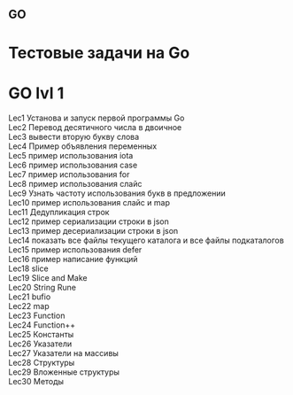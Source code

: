 ## GO

# Тестовые задачи на Go

# GO lvl 1 

Lec1 Установа и запуск первой программы Go  
Lec2 Перевод десятичного числа в двоичное  
Lec3 вывести вторую букву слова  
Lec4 Пример объявления переменных  
Lec5 пример использования iota  
Lec6 пример использования case  
Lec7 пример использования for  
Lec8 пример использования слайс  
Lec9 Узнать частоту использования букв в предложении  
Lec10 пример использования слайс и map  
Lec11 Дедупликация строк  
Lec12 пример сериализации строки в json  
Lec13 пример десериализации строки в json  
Lec14 показать все файлы текущего каталога и все файлы подкаталогов  
Lec15 пример использования defer  
Lec16 пример написание функций  
Lec18 slice  
Lec19 Slice and Make  
Lec20 String Rune  
Lec21 bufio  
Lec22 map  
Lec23 Function  
Lec24 Function++  
Lec25 Константы  
Lec26 Указатели  
Lec27 Указатели на массивы  
Lec28 Структуры  
Lec29 Вложенные структуры  
Lec30 Методы  

  
